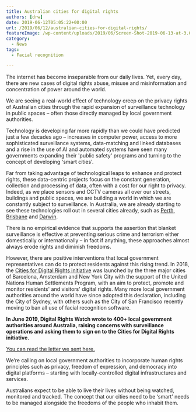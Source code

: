 ```yaml
---
title: Australian cities for digital rights
authors: [drw]
date: 2019-06-12T05:05:22+00:00
url: /2019/06/12/australian-cities-for-digital-rights/
featureImage: /wp-content/uploads/2019/06/Screen-Shot-2019-06-13-at-3.08.02-pm.png
category:
  - News
tags:
  - Facial recognition

---
```

The internet has become inseparable from our daily lives. Yet, every day, there are new cases of digital rights abuse, misuse and misinformation and concentration of power around the world.

We are seeing a real-world effect of technology creep on the privacy rights of Australian cities through the rapid expansion of surveillance technology in public spaces &#8211; often those directly managed by local government authorities.

Technology is developing far more rapidly than we could have predicted just a few decades ago &#8211; increases in computer power, access to more sophisticated surveillance systems, data-matching and linked databases and a rise in the use of AI and automated systems have seen many governments expanding their 'public safety' programs and turning to the concept of developing 'smart cities'.

Far from taking advantage of technological leaps to enhance and protect rights, these data-centric projects focus on the constant generation, collection and processing of data, often with a cost for our right to privacy. Indeed, as we place sensors and CCTV cameras all over our streets, buildings and public spaces, we are building a world in which we are constantly subject to surveillance. In Australia, we are already starting to see these technologies roll out in several cities already, such as [Perth][1], [Brisbane][2] and [Darwin][3].

There is no empirical evidence that supports the assertion that blanket surveillance is effective at preventing serious crime and terrorism either domestically or internationally &#8211; in fact if anything, these approaches almost always erode rights and diminish freedoms.

However, there are positive interventions that local government representatives can do to protect residents against this rising trend. In 2018, the [Cities for Digital Rights initiative][4] was launched by the three major cities of Barcelona, Amsterdam and New York City with the support of the United Nations Human Settlements Program, with an aim to protect, promote and monitor residents' and visitors' digital rights. Many more local government authorities around the world have since adopted this declaration, including the City of Sydney, with others such as the City of San Francisco recently moving to ban all use of facial recognition software.

**In June 2019, Digital Rights Watch wrote to 400+ local government authorities around Australia, raising concerns with surveillance operations and asking them to sign on to the Cities for Digital Rights initiative.**

[You can read the letter we sent here.][5]

We&#8217;re calling on local government authorities to incorporate human rights principles such as privacy, freedom of expression, and democracy into digital platforms &#8211; starting with locally-controlled digital infrastructures and services.

Australians expect to be able to live their lives without being watched, monitored and tracked. The concept that our cities need to be &#8216;smart&#8217; needs to be managed alongside the freedoms of the people who inhabit them.

 [1]: https://thewest.com.au/news/perth/city-of-perth-briefcam-technology-to-go-live-before-june-as-part-of-1-million-smart-cities-trial-ng-b881172364z
 [2]: https://www.skynews.com.au/details/_6012800088001
 [3]: https://www.lifehacker.com.au/2019/04/chinas-people-monitoring-software-being-deployed-in-darwin/
 [4]: https://citiesfordigitalrights.org
 [5]: /wp-content/uploads/2019/06/Local-Govt-Cities-for-Digital-Rights.pdf
